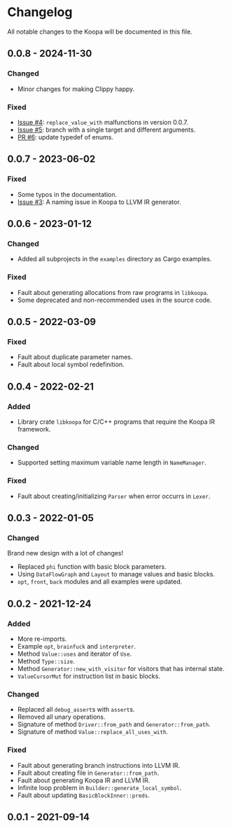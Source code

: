 # Changelog

All notable changes to the Koopa will be documented in this file.

## 0.0.8 - 2024-11-30

### Changed

* Minor changes for making Clippy happy.

### Fixed

* [Issue #4](https://github.com/pku-minic/koopa/issues/4): `replace_value_with` malfunctions in version 0.0.7.
* [Issue #5](https://github.com/pku-minic/koopa/issues/5): branch with a single target and different arguments.
* [PR #6](https://github.com/pku-minic/koopa/pull/6): update typedef of enums.

## 0.0.7 - 2023-06-02

### Fixed

* Some typos in the documentation.
* [Issue #3](https://github.com/pku-minic/koopa/issues/3): A naming issue in Koopa to LLVM IR generator.

## 0.0.6 - 2023-01-12

### Changed

* Added all subprojects in the `examples` directory as Cargo examples.

### Fixed

* Fault about generating allocations from raw programs in `libkoopa`.
* Some deprecated and non-recommended uses in the source code.

## 0.0.5 - 2022-03-09

### Fixed

* Fault about duplicate parameter names.
* Fault about local symbol redefinition.

## 0.0.4 - 2022-02-21

### Added

* Library crate `libkoopa` for C/C++ programs that require the Koopa IR framework.

### Changed

* Supported setting maximum variable name length in `NameManager`.

### Fixed

* Fault about creating/initializing `Parser` when error occurrs in `Lexer`.

## 0.0.3 - 2022-01-05

### Changed

Brand new design with a lot of changes!

* Replaced `phi` function with basic block parameters.
* Using `DataFlowGraph` and `Layout` to manage values and basic blocks.
* `opt`, `front`, `back` modules and all examples were updated.

## 0.0.2 - 2021-12-24

### Added

* More re-imports.
* Example `opt`, `brainfuck` and `interpreter`.
* Method `Value::uses` and iterator of `Use`.
* Method `Type::size`.
* Method `Generator::new_with_visitor` for visitors that has internal state.
* `ValueCursorMut` for instruction list in basic blocks.

### Changed

* Replaced all `debug_assert`s with `assert`s.
* Removed all unary operations.
* Signature of method `Driver::from_path` and `Generator::from_path`.
* Signature of method `Value::replace_all_uses_with`.

### Fixed

* Fault about generating branch instructions into LLVM IR.
* Fault about creating file in `Generator::from_path`.
* Fault about generating Koopa IR and LLVM IR.
* Infinite loop problem in `Builder::generate_local_symbol`.
* Fault about updating `BasicBlockInner::preds`.

## 0.0.1 - 2021-09-14
